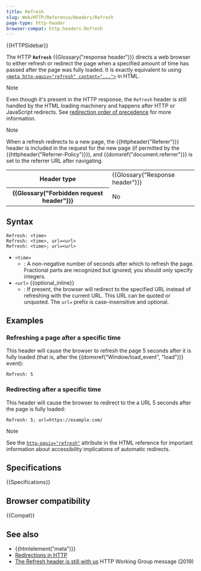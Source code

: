 ```yaml
---
title: Refresh
slug: Web/HTTP/Reference/Headers/Refresh
page-type: http-header
browser-compat: http.headers.Refresh
---
```


{{HTTPSidebar}}

The HTTP **`Refresh`** {{Glossary("response header")}} directs a web browser to either refresh or redirect the page when a specified amount of time has passed after the page was fully loaded.
It is exactly equivalent to using [`<meta http-equiv="refresh" content="...">`](/en-US/docs/Web/HTML/Reference/Element/meta#http-equiv) in HTML.

> [!NOTE]
> Even though it's present in the HTTP response, the `Refresh` header is still handled by the HTML loading machinery and happens after HTTP or JavaScript redirects. See [redirection order of precedence](/en-US/docs/Web/HTTP/Guides/Redirections#order_of_precedence) for more information.

> [!NOTE]
> When a refresh redirects to a new page, the {{httpheader("Referer")}} header is included in the request for the new page (if permitted by the {{httpheader("Referrer-Policy")}}), and {{domxref("document.referrer")}} is set to the referrer URL after navigating.

<table class="properties">
  <tbody>
    <tr>
      <th scope="row">Header type</th>
      <td>{{Glossary("Response header")}}</td>
    </tr>
    <tr>
      <th scope="row">{{Glossary("Forbidden request header")}}</th>
      <td>No</td>
    </tr>
  </tbody>
</table>

## Syntax

```http
Refresh: <time>
Refresh: <time>, url=<url>
Refresh: <time>; url=<url>
```

- `<time>`
  - : A non-negative number of seconds after which to refresh the page. Fractional parts are recognized but ignored; you should only specify integers.
- `<url>` {{optional_inline}}
  - : If present, the browser will redirect to the specified URL instead of refreshing with the current URL. This URL can be quoted or unquoted. The `url=` prefix is case-insensitive and optional.

## Examples

### Refreshing a page after a specific time

This header will cause the browser to refresh the page 5 seconds after it is fully loaded (that is, after the {{domxref("Window/load_event", "load")}} event):

```http
Refresh: 5
```

### Redirecting after a specific time

This header will cause the browser to redirect to the a URL 5 seconds after the page is fully loaded:

```http
Refresh: 5; url=https://example.com/
```

> [!NOTE]
> See the [`http-equiv="refresh"`](/en-US/docs/Web/HTML/Reference/Element/meta#refresh) attribute in the HTML reference for important information about accessibility implications of automatic redirects.

## Specifications

{{Specifications}}

## Browser compatibility

{{Compat}}

## See also

- {{htmlelement("meta")}}
- [Redirections in HTTP](/en-US/docs/Web/HTTP/Guides/Redirections)
- [The Refresh header is still with us](https://lists.w3.org/Archives/Public/ietf-http-wg/2019JanMar/0197.html) HTTP Working Group message (2019)
